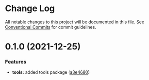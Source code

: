# Change Log

All notable changes to this project will be documented in this file.
See [Conventional Commits](https://conventionalcommits.org) for commit guidelines.

# 0.1.0 (2021-12-25)


### Features

* **tools:** added tools package ([a3e4680](https://github.com/NXTaar/vsgt-toolbox/commit/a3e46800620c4d2da5d4369fdbbee7abc54b4e4b))
